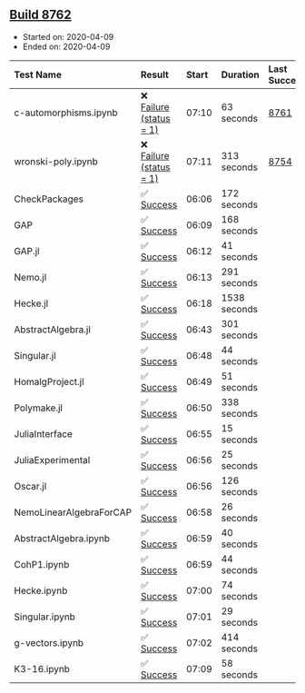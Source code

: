 ## [Build 8762](https://oscarci.mathematik.uni-kl.de/job/oscar/8762/)

* Started on: 2020-04-09
* Ended on: 2020-04-09

| Test Name    | Result | Start | Duration | Last Success | First Failure |
|:-------------|:-------|:------|:---------|:-------------|:--------------|
| c-automorphisms.ipynb | ❌ [Failure (status = 1)](https://oscarci.mathematik.uni-kl.de/job/oscar/8762/artifact/logs/build-8762/c-automorphisms.ipynb.log) | 07:10 | 63 seconds | [8761](https://oscarci.mathematik.uni-kl.de/job/oscar/8761/) | [8762](https://oscarci.mathematik.uni-kl.de/job/oscar/8762/) |
| wronski-poly.ipynb | ❌ [Failure (status = 1)](https://oscarci.mathematik.uni-kl.de/job/oscar/8762/artifact/logs/build-8762/wronski-poly.ipynb.log) | 07:11 | 313 seconds | [8754](https://oscarci.mathematik.uni-kl.de/job/oscar/8754/) | [8755](https://oscarci.mathematik.uni-kl.de/job/oscar/8755/) |
| CheckPackages | ✅ [Success](https://oscarci.mathematik.uni-kl.de/job/oscar/8762/artifact/logs/build-8762/CheckPackages.log) | 06:06 | 172 seconds |  |  |
| GAP | ✅ [Success](https://oscarci.mathematik.uni-kl.de/job/oscar/8762/artifact/logs/build-8762/GAP.log) | 06:09 | 168 seconds |  |  |
| GAP.jl | ✅ [Success](https://oscarci.mathematik.uni-kl.de/job/oscar/8762/artifact/logs/build-8762/GAP.jl.log) | 06:12 | 41 seconds |  |  |
| Nemo.jl | ✅ [Success](https://oscarci.mathematik.uni-kl.de/job/oscar/8762/artifact/logs/build-8762/Nemo.jl.log) | 06:13 | 291 seconds |  |  |
| Hecke.jl | ✅ [Success](https://oscarci.mathematik.uni-kl.de/job/oscar/8762/artifact/logs/build-8762/Hecke.jl.log) | 06:18 | 1538 seconds |  |  |
| AbstractAlgebra.jl | ✅ [Success](https://oscarci.mathematik.uni-kl.de/job/oscar/8762/artifact/logs/build-8762/AbstractAlgebra.jl.log) | 06:43 | 301 seconds |  |  |
| Singular.jl | ✅ [Success](https://oscarci.mathematik.uni-kl.de/job/oscar/8762/artifact/logs/build-8762/Singular.jl.log) | 06:48 | 44 seconds |  |  |
| HomalgProject.jl | ✅ [Success](https://oscarci.mathematik.uni-kl.de/job/oscar/8762/artifact/logs/build-8762/HomalgProject.jl.log) | 06:49 | 51 seconds |  |  |
| Polymake.jl | ✅ [Success](https://oscarci.mathematik.uni-kl.de/job/oscar/8762/artifact/logs/build-8762/Polymake.jl.log) | 06:50 | 338 seconds |  |  |
| JuliaInterface | ✅ [Success](https://oscarci.mathematik.uni-kl.de/job/oscar/8762/artifact/logs/build-8762/JuliaInterface.log) | 06:55 | 15 seconds |  |  |
| JuliaExperimental | ✅ [Success](https://oscarci.mathematik.uni-kl.de/job/oscar/8762/artifact/logs/build-8762/JuliaExperimental.log) | 06:56 | 25 seconds |  |  |
| Oscar.jl | ✅ [Success](https://oscarci.mathematik.uni-kl.de/job/oscar/8762/artifact/logs/build-8762/Oscar.jl.log) | 06:56 | 126 seconds |  |  |
| NemoLinearAlgebraForCAP | ✅ [Success](https://oscarci.mathematik.uni-kl.de/job/oscar/8762/artifact/logs/build-8762/NemoLinearAlgebraForCAP.log) | 06:58 | 26 seconds |  |  |
| AbstractAlgebra.ipynb | ✅ [Success](https://oscarci.mathematik.uni-kl.de/job/oscar/8762/artifact/logs/build-8762/AbstractAlgebra.ipynb.log) | 06:59 | 40 seconds |  |  |
| CohP1.ipynb | ✅ [Success](https://oscarci.mathematik.uni-kl.de/job/oscar/8762/artifact/logs/build-8762/CohP1.ipynb.log) | 06:59 | 44 seconds |  |  |
| Hecke.ipynb | ✅ [Success](https://oscarci.mathematik.uni-kl.de/job/oscar/8762/artifact/logs/build-8762/Hecke.ipynb.log) | 07:00 | 74 seconds |  |  |
| Singular.ipynb | ✅ [Success](https://oscarci.mathematik.uni-kl.de/job/oscar/8762/artifact/logs/build-8762/Singular.ipynb.log) | 07:01 | 29 seconds |  |  |
| g-vectors.ipynb | ✅ [Success](https://oscarci.mathematik.uni-kl.de/job/oscar/8762/artifact/logs/build-8762/g-vectors.ipynb.log) | 07:02 | 414 seconds |  |  |
| K3-16.ipynb | ✅ [Success](https://oscarci.mathematik.uni-kl.de/job/oscar/8762/artifact/logs/build-8762/K3-16.ipynb.log) | 07:09 | 58 seconds |  |  |
